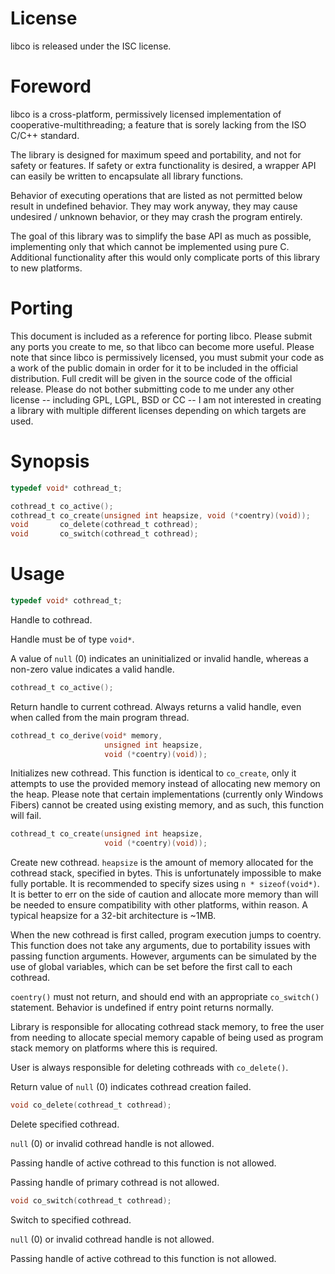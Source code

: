 # License
libco is released under the ISC license.

# Foreword
libco is a cross-platform, permissively licensed implementation of
cooperative-multithreading; a feature that is sorely lacking from the ISO C/C++
standard.

The library is designed for maximum speed and portability, and not for safety or
features. If safety or extra functionality is desired, a wrapper API can easily
be written to encapsulate all library functions.

Behavior of executing operations that are listed as not permitted below result
in undefined behavior. They may work anyway, they may cause undesired / unknown
behavior, or they may crash the program entirely.

The goal of this library was to simplify the base API as much as possible,
implementing only that which cannot be implemented using pure C. Additional
functionality after this would only complicate ports of this library to new
platforms.

# Porting
This document is included as a reference for porting libco. Please submit any
ports you create to me, so that libco can become more useful. Please note that
since libco is permissively licensed, you must submit your code as a work of the
public domain in order for it to be included in the official distribution.
Full credit will be given in the source code of the official release. Please
do not bother submitting code to me under any other license -- including GPL,
LGPL, BSD or CC -- I am not interested in creating a library with multiple
different licenses depending on which targets are used.

# Synopsis
```c
typedef void* cothread_t;

cothread_t co_active();
cothread_t co_create(unsigned int heapsize, void (*coentry)(void));
void       co_delete(cothread_t cothread);
void       co_switch(cothread_t cothread);
```

# Usage
```c
typedef void* cothread_t;
```
Handle to cothread.

Handle must be of type `void*`.

A value of `null` (0) indicates an uninitialized or invalid handle, whereas a non-zero value indicates a valid handle.

```c
cothread_t co_active();
```
Return handle to current cothread. Always returns a valid handle, even when called from the main program thread.

```c
cothread_t co_derive(void* memory,
                     unsigned int heapsize,
                     void (*coentry)(void));
```
Initializes new cothread.
This function is identical to `co_create`, only it attempts to use the provided
memory instead of allocating new memory on the heap. Please note that certain
implementations (currently only Windows Fibers) cannot be created using existing
memory, and as such, this function will fail.

```c
cothread_t co_create(unsigned int heapsize,
                     void (*coentry)(void));
```
Create new cothread.
`heapsize` is the amount of memory allocated for the cothread stack, specified
in bytes. This is unfortunately impossible to make fully portable. It is
recommended to specify sizes using `n * sizeof(void*)`. It is better to err
on the side of caution and allocate more memory than will be needed to ensure
compatibility with other platforms, within reason. A typical heapsize for a
32-bit architecture is ~1MB.

When the new cothread is first called, program execution jumps to coentry.
This function does not take any arguments, due to portability issues with
passing function arguments. However, arguments can be simulated by the use
of global variables, which can be set before the first call to each cothread.

`coentry()` must not return, and should end with an appropriate `co_switch()`
statement. Behavior is undefined if entry point returns normally.

Library is responsible for allocating cothread stack memory, to free
the user from needing to allocate special memory capable of being used
as program stack memory on platforms where this is required.

User is always responsible for deleting cothreads with `co_delete()`.

Return value of `null` (0) indicates cothread creation failed.

```c
void co_delete(cothread_t cothread);
```
Delete specified cothread.

`null` (0) or invalid cothread handle is not allowed.

Passing handle of active cothread to this function is not allowed.

Passing handle of primary cothread is not allowed.

```c
void co_switch(cothread_t cothread);
```
Switch to specified cothread.

`null` (0) or invalid cothread handle is not allowed.

Passing handle of active cothread to this function is not allowed.
